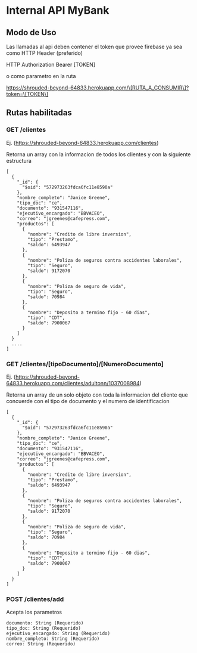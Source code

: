 # Internal API MyBank

## Modo de Uso

Las llamadas al api deben contener el token que provee firebase ya sea como HTTP Header (preferido)

HTTP Authorization Bearer \[TOKEN\]

o como parametro en la ruta

https://shrouded-beyond-64833.herokuapp.com/\[RUTA_A_CONSUMIR\]?token=\[TOKEN\]

## Rutas habilitadas

### GET /clientes
Ej. (https://shrouded-beyond-64833.herokuapp.com/clientes)

Retorna un array con la informacion de todos los clientes y con la siguiente estructura

```
[
  {
    "_id": {
      "$oid": "572973263fdca6fc11e8590a"
    },
    "nombre_completo": "Janice Greene",
    "tipo_doc": "ce",
    "documento": "931547116",
    "ejecutivo_encargado": "BBVACEO",
    "correo": "jgreenes@cafepress.com",
    "productos": [
      {
        "nombre": "Credito de libre inversion",
        "tipo": "Prestamo",
        "saldo": 6493947
      },
      {
        "nombre": "Poliza de seguros contra accidentes laborales",
        "tipo": "Seguro",
        "saldo": 9172070
      },
      {
        "nombre": "Poliza de seguro de vida",
        "tipo": "Seguro",
        "saldo": 70984
      },
      {
        "nombre": "Deposito a termino fijo - 60 dias",
        "tipo": "CDT",
        "saldo": 7900067
      }
    ]
  }
  ....
]
```

### GET /clientes/\[tipoDocumento\]/\[NumeroDocumento\]
Ej. (https://shrouded-beyond-64833.herokuapp.com/clientes/adultonn/1037008984)

Retorna un array de un solo objeto con toda la informacion del cliente que concuerde con el tipo de documento y el numero de identificacion

```
[
  {
    "_id": {
      "$oid": "572973263fdca6fc11e8590a"
    },
    "nombre_completo": "Janice Greene",
    "tipo_doc": "ce",
    "documento": "931547116",
    "ejecutivo_encargado": "BBVACEO",
    "correo": "jgreenes@cafepress.com",
    "productos": [
      {
        "nombre": "Credito de libre inversion",
        "tipo": "Prestamo",
        "saldo": 6493947
      },
      {
        "nombre": "Poliza de seguros contra accidentes laborales",
        "tipo": "Seguro",
        "saldo": 9172070
      },
      {
        "nombre": "Poliza de seguro de vida",
        "tipo": "Seguro",
        "saldo": 70984
      },
      {
        "nombre": "Deposito a termino fijo - 60 dias",
        "tipo": "CDT",
        "saldo": 7900067
      }
    ]
  }
]
```

### POST /clientes/add

Acepta los parametros

```
documento: String (Requerido)
tipo_doc: String (Requerido)
ejecutivo_encargado: String (Requerido)
nombre_completo: String (Requerido)
correo: String (Requerido)
```





